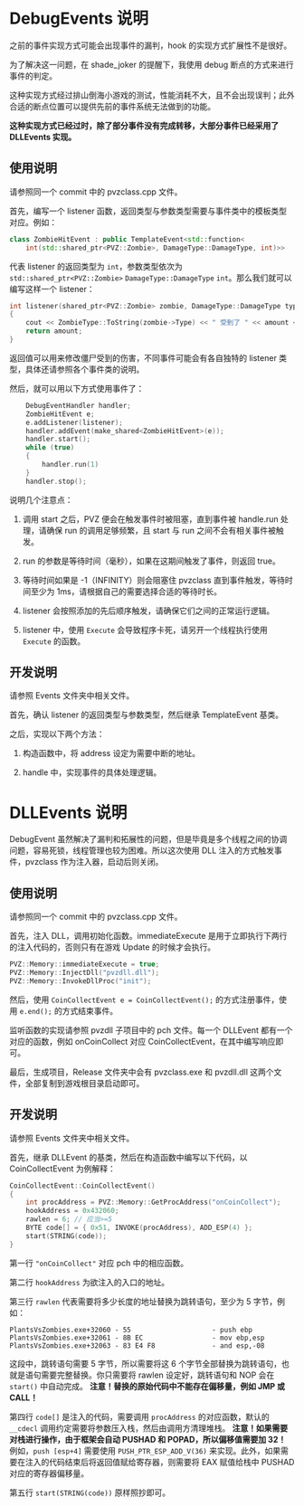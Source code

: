 # DebugEvents 说明

之前的事件实现方式可能会出现事件的漏判，hook 的实现方式扩展性不是很好。

为了解决这一问题，在 shade_joker 的提醒下，我使用 debug 断点的方式来进行事件的判定。

这种实现方式经过排山倒海小游戏的测试，性能消耗不大，且不会出现误判；此外合适的断点位置可以提供先前的事件系统无法做到的功能。

**这种实现方式已经过时，除了部分事件没有完成转移，大部分事件已经采用了 DLLEvents 实现。**

## 使用说明

请参照同一个 commit 中的 pvzclass.cpp 文件。

首先，编写一个 listener 函数，返回类型与参数类型需要与事件类中的模板类型对应。例如：

```cpp
class ZombieHitEvent : public TemplateEvent<std::function<
    int(std::shared_ptr<PVZ::Zombie>, DamageType::DamageType, int)>>
```

代表 listener 的返回类型为 `int`，参数类型依次为 `std::shared_ptr<PVZ::Zombie>` `DamageType::DamageType` `int`。那么我们就可以编写这样一个 listener：

```cpp
int listener(shared_ptr<PVZ::Zombie> zombie, DamageType::DamageType type, int amount)
{
    cout << ZombieType::ToString(zombie->Type) << " 受到了 " << amount << " 点伤害，类型为 " << DamageType::ToString(type) << endl;
    return amount;
}
```

返回值可以用来修改僵尸受到的伤害，不同事件可能会有各自独特的 listener 类型，具体还请参照各个事件类的说明。

然后，就可以用以下方式使用事件了：

```cpp
    DebugEventHandler handler;
    ZombieHitEvent e;
    e.addListener(listener);
    handler.addEvent(make_shared<ZombieHitEvent>(e));
    handler.start();
    while (true)
    {
        handler.run(1)
    }
    handler.stop();
```

说明几个注意点：

1. 调用 start 之后，PVZ 便会在触发事件时被阻塞，直到事件被 handle.run 处理，请确保 run 的调用足够频繁，且 start 与 run 之间不会有相关事件被触发。

2. run 的参数是等待时间（毫秒），如果在这期间触发了事件，则返回 true。

3. 等待时间如果是 -1（INFINITY）则会阻塞住 pvzclass 直到事件触发，等待时间至少为 1ms，请根据自己的需要选择合适的等待时长。

4. listener 会按照添加的先后顺序触发，请确保它们之间的正常运行逻辑。

5. listener 中，使用 `Execute` 会导致程序卡死，请另开一个线程执行使用 `Execute` 的函数。

## 开发说明

请参照 Events 文件夹中相关文件。

首先，确认 listener 的返回类型与参数类型，然后继承 TemplateEvent 基类。

之后，实现以下两个方法：

1. 构造函数中，将 address 设定为需要中断的地址。

2. handle 中，实现事件的具体处理逻辑。

# DLLEvents 说明

DebugEvent 虽然解决了漏判和拓展性的问题，但是毕竟是多个线程之间的协调问题，容易死锁，线程管理也较为困难。所以这次使用 DLL 注入的方式触发事件，pvzclass 作为注入器，启动后则关闭。

## 使用说明

请参照同一个 commit 中的 pvzclass.cpp 文件。

首先，注入 DLL，调用初始化函数。immediateExecute 是用于立即执行下两行的注入代码的，否则只有在游戏 Update 的时候才会执行。

```cpp
PVZ::Memory::immediateExecute = true;
PVZ::Memory::InjectDll("pvzdll.dll");
PVZ::Memory::InvokeDllProc("init");
```

然后，使用 `CoinCollectEvent e = CoinCollectEvent();` 的方式注册事件，使用 `e.end();` 的方式结束事件。

监听函数的实现请参照 pvzdll 子项目中的 pch 文件。每一个 DLLEvent 都有一个对应的函数，例如 onCoinCollect 对应 CoinCollectEvent，在其中编写响应即可。

最后，生成项目，Release 文件夹中会有 pvzclass.exe 和 pvzdll.dll 这两个文件，全部复制到游戏根目录启动即可。

## 开发说明

请参照 Events 文件夹中相关文件。

首先，继承 DLLEvent 的基类，然后在构造函数中编写以下代码，以 CoinCollectEvent 为例解释：

```cpp
CoinCollectEvent::CoinCollectEvent()
{
    int procAddress = PVZ::Memory::GetProcAddress("onCoinCollect");
    hookAddress = 0x432060;
    rawlen = 6; // 应当>=5
    BYTE code[] = { 0x51, INVOKE(procAddress), ADD_ESP(4) };
    start(STRING(code));
}
```

第一行 `"onCoinCollect"` 对应 pch 中的相应函数。

第二行 `hookAddress` 为欲注入的入口的地址。

第三行 `rawlen` 代表需要将多少长度的地址替换为跳转语句，至少为 5 字节，例如：

```
PlantsVsZombies.exe+32060 - 55                    - push ebp
PlantsVsZombies.exe+32061 - 8B EC                 - mov ebp,esp
PlantsVsZombies.exe+32063 - 83 E4 F8              - and esp,-08
```

这段中，跳转语句需要 5 字节，所以需要将这 6 个字节全部替换为跳转语句，也就是语句需要完整替换。你只需要将 rawlen 设定好，跳转语句和 NOP 会在 `start()` 中自动完成。 **注意！替换的原始代码中不能存在偏移量，例如 JMP 或 CALL！**

第四行 `code[]` 是注入的代码，需要调用 `procAddress` 的对应函数，默认的 `__cdecl` 调用约定需要将参数压入栈，然后由调用方清理堆栈。 **注意！如果需要对栈进行操作，由于框架会自动 PUSHAD 和 POPAD，所以偏移值需要加 32！** 例如，`push [esp+4]` 需要使用 `PUSH_PTR_ESP_ADD_V(36)` 来实现。此外，如果需要在注入的代码结束后将返回值赋给寄存器，则需要将 EAX 赋值给栈中 PUSHAD 对应的寄存器偏移量。

第五行 `start(STRING(code))` 原样照抄即可。
